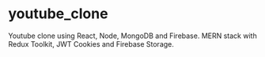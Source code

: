 # youtube_clone
Youtube clone using React, Node, MongoDB and Firebase. MERN stack with Redux Toolkit, JWT Cookies and Firebase Storage. 

